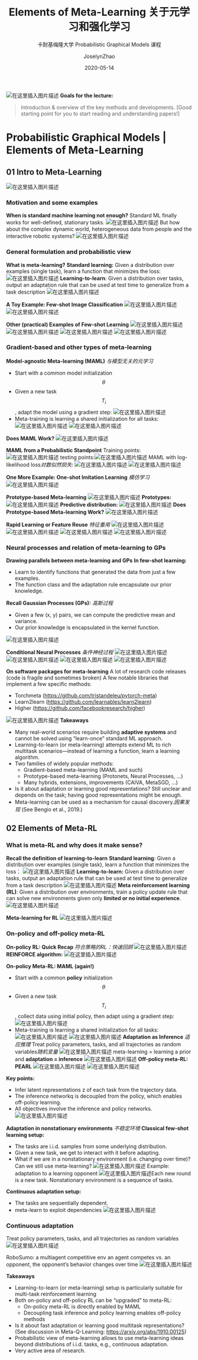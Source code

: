 ﻿---
layout:     post
title:      Elements of Meta-Learning 关于元学习和强化学习
subtitle:   卡耐基梅隆大学 Probabilistic Graphical Models 课程
date:       2020-05-14
author:     JoselynZhao
header-img: img/post-bg-coffee.jpeg
catalog: true
tags:
    - Graphical Models
    - Deep Learning
    - Meta Learning
---


![在这里插入图片描述](https://img-blog.csdnimg.cn/20200513071136297.png?x-oss-process=image/watermark,type_ZmFuZ3poZW5naGVpdGk,shadow_10,text_aHR0cHM6Ly9ibG9nLmNzZG4ubmV0L05HVWV2ZXIxNQ==,size_16,color_FFFFFF,t_70)
**Goals for the lecture:**
>Introduction & overview of the key methods and developments.
[Good starting point for you to start reading and understanding papers!]

# Probabilistic Graphical Models | Elements of Meta-Learning
## 01 Intro to Meta-Learning
![在这里插入图片描述](https://img-blog.csdnimg.cn/20200513071814958.png?x-oss-process=image/watermark,type_ZmFuZ3poZW5naGVpdGk,shadow_10,text_aHR0cHM6Ly9ibG9nLmNzZG4ubmV0L05HVWV2ZXIxNQ==,size_16,color_FFFFFF,t_70)
### Motivation and some examples
**When is standard machine learning not enough?**
Standard ML finally works for well-defined, stationary tasks.
![在这里插入图片描述](https://img-blog.csdnimg.cn/20200513072004470.png?x-oss-process=image/watermark,type_ZmFuZ3poZW5naGVpdGk,shadow_10,text_aHR0cHM6Ly9ibG9nLmNzZG4ubmV0L05HVWV2ZXIxNQ==,size_16,color_FFFFFF,t_70)
But how about the complex dynamic world, heterogeneous data from people and the interactive robotic systems?
![在这里插入图片描述](https://img-blog.csdnimg.cn/20200513072123117.png?x-oss-process=image/watermark,type_ZmFuZ3poZW5naGVpdGk,shadow_10,text_aHR0cHM6Ly9ibG9nLmNzZG4ubmV0L05HVWV2ZXIxNQ==,size_16,color_FFFFFF,t_70)
### General formulation and probabilistic view 
**What is meta-learning?**
**Standard learning:** Given a distribution over examples (single task), learn a function that minimizes the loss:
![在这里插入图片描述](https://img-blog.csdnimg.cn/20200513072216953.png)
**Learning-to-learn**: Given a distribution over tasks, output an adaptation rule that can be used at test time to generalize from a task description
![在这里插入图片描述](https://img-blog.csdnimg.cn/20200513072423872.png?x-oss-process=image/watermark,type_ZmFuZ3poZW5naGVpdGk,shadow_10,text_aHR0cHM6Ly9ibG9nLmNzZG4ubmV0L05HVWV2ZXIxNQ==,size_16,color_FFFFFF,t_70)

**A Toy Example: Few-shot Image Classification**
![在这里插入图片描述](https://img-blog.csdnimg.cn/20200513073708315.png?x-oss-process=image/watermark,type_ZmFuZ3poZW5naGVpdGk,shadow_10,text_aHR0cHM6Ly9ibG9nLmNzZG4ubmV0L05HVWV2ZXIxNQ==,size_16,color_FFFFFF,t_70)
![在这里插入图片描述](https://img-blog.csdnimg.cn/20200513073906878.png?x-oss-process=image/watermark,type_ZmFuZ3poZW5naGVpdGk,shadow_10,text_aHR0cHM6Ly9ibG9nLmNzZG4ubmV0L05HVWV2ZXIxNQ==,size_16,color_FFFFFF,t_70)

**Other (practical) Examples of Few-shot Learning**
![在这里插入图片描述](https://img-blog.csdnimg.cn/20200513074228241.png?x-oss-process=image/watermark,type_ZmFuZ3poZW5naGVpdGk,shadow_10,text_aHR0cHM6Ly9ibG9nLmNzZG4ubmV0L05HVWV2ZXIxNQ==,size_16,color_FFFFFF,t_70)
![在这里插入图片描述](https://img-blog.csdnimg.cn/20200513074254909.png?x-oss-process=image/watermark,type_ZmFuZ3poZW5naGVpdGk,shadow_10,text_aHR0cHM6Ly9ibG9nLmNzZG4ubmV0L05HVWV2ZXIxNQ==,size_16,color_FFFFFF,t_70)
![在这里插入图片描述](https://img-blog.csdnimg.cn/20200513074311352.png?x-oss-process=image/watermark,type_ZmFuZ3poZW5naGVpdGk,shadow_10,text_aHR0cHM6Ly9ibG9nLmNzZG4ubmV0L05HVWV2ZXIxNQ==,size_16,color_FFFFFF,t_70)
![在这里插入图片描述](https://img-blog.csdnimg.cn/20200513074326299.png?x-oss-process=image/watermark,type_ZmFuZ3poZW5naGVpdGk,shadow_10,text_aHR0cHM6Ly9ibG9nLmNzZG4ubmV0L05HVWV2ZXIxNQ==,size_16,color_FFFFFF,t_70)

### Gradient-based and other types of meta-learning
**Model-agnostic Meta-learning (MAML)** *与模型无关的元学习*
- Start with a common model initialization $$\theta$$
- Given a new task  $$T_i$$ , adapt the model  using a gradient step:
![在这里插入图片描述](https://img-blog.csdnimg.cn/2020051307472067.png)
- Meta-training is learning a shared initialization for all tasks:
 ![在这里插入图片描述](https://img-blog.csdnimg.cn/20200513074744155.png)
 ![在这里插入图片描述](https://img-blog.csdnimg.cn/20200513074837867.png?x-oss-process=image/watermark,type_ZmFuZ3poZW5naGVpdGk,shadow_10,text_aHR0cHM6Ly9ibG9nLmNzZG4ubmV0L05HVWV2ZXIxNQ==,size_16,color_FFFFFF,t_70)
 
 **Does MAML Work?**
 ![在这里插入图片描述](https://img-blog.csdnimg.cn/20200513074859797.png?x-oss-process=image/watermark,type_ZmFuZ3poZW5naGVpdGk,shadow_10,text_aHR0cHM6Ly9ibG9nLmNzZG4ubmV0L05HVWV2ZXIxNQ==,size_16,color_FFFFFF,t_70)

**MAML from a Probabilistic Standpoint**
Training points: ![在这里插入图片描述](https://img-blog.csdnimg.cn/20200513075334371.png)
 testing points:![在这里插入图片描述](https://img-blog.csdnimg.cn/20200513075348890.png) 
 MAML with log-likelihood loss*对数似然损失*:
 ![在这里插入图片描述](https://img-blog.csdnimg.cn/20200513075425477.png)
 ![在这里插入图片描述](https://img-blog.csdnimg.cn/20200513075436965.png?x-oss-process=image/watermark,type_ZmFuZ3poZW5naGVpdGk,shadow_10,text_aHR0cHM6Ly9ibG9nLmNzZG4ubmV0L05HVWV2ZXIxNQ==,size_16,color_FFFFFF,t_70)
 

**One More Example: One-shot Imitation Learning** *模仿学习*
![在这里插入图片描述](https://img-blog.csdnimg.cn/2020051307450029.png?x-oss-process=image/watermark,type_ZmFuZ3poZW5naGVpdGk,shadow_10,text_aHR0cHM6Ly9ibG9nLmNzZG4ubmV0L05HVWV2ZXIxNQ==,size_16,color_FFFFFF,t_70)

**Prototype-based Meta-learning**
![在这里插入图片描述](https://img-blog.csdnimg.cn/20200513080255117.png?x-oss-process=image/watermark,type_ZmFuZ3poZW5naGVpdGk,shadow_10,text_aHR0cHM6Ly9ibG9nLmNzZG4ubmV0L05HVWV2ZXIxNQ==,size_16,color_FFFFFF,t_70)
**Prototypes:**
![在这里插入图片描述](https://img-blog.csdnimg.cn/2020051308041013.png)
**Predictive distribution:**
![在这里插入图片描述](https://img-blog.csdnimg.cn/20200513080430470.png)
**Does Prototype-based Meta-learning Work?**
![在这里插入图片描述](https://img-blog.csdnimg.cn/20200513080509705.png?x-oss-process=image/watermark,type_ZmFuZ3poZW5naGVpdGk,shadow_10,text_aHR0cHM6Ly9ibG9nLmNzZG4ubmV0L05HVWV2ZXIxNQ==,size_16,color_FFFFFF,t_70)

**Rapid Learning or Feature Reuse** *特征重用*
![在这里插入图片描述](https://img-blog.csdnimg.cn/20200513080610519.png?x-oss-process=image/watermark,type_ZmFuZ3poZW5naGVpdGk,shadow_10,text_aHR0cHM6Ly9ibG9nLmNzZG4ubmV0L05HVWV2ZXIxNQ==,size_16,color_FFFFFF,t_70)
![在这里插入图片描述](https://img-blog.csdnimg.cn/20200513080621173.png?x-oss-process=image/watermark,type_ZmFuZ3poZW5naGVpdGk,shadow_10,text_aHR0cHM6Ly9ibG9nLmNzZG4ubmV0L05HVWV2ZXIxNQ==,size_16,color_FFFFFF,t_70)
![在这里插入图片描述](https://img-blog.csdnimg.cn/20200513080803928.png?x-oss-process=image/watermark,type_ZmFuZ3poZW5naGVpdGk,shadow_10,text_aHR0cHM6Ly9ibG9nLmNzZG4ubmV0L05HVWV2ZXIxNQ==,size_16,color_FFFFFF,t_70)
![在这里插入图片描述](https://img-blog.csdnimg.cn/2020051308084427.png?x-oss-process=image/watermark,type_ZmFuZ3poZW5naGVpdGk,shadow_10,text_aHR0cHM6Ly9ibG9nLmNzZG4ubmV0L05HVWV2ZXIxNQ==,size_16,color_FFFFFF,t_70)
### Neural processes and relation of meta-learning to GPs
**Drawing parallels between meta-learning and GPs**
**In few-shot learning:**
- Learn to identify functions that generated the data from just a few examples.
- The function class and the adaptation rule encapsulate our prior knowledge. 

**Recall Gaussian Processes (GPs):** *高斯过程*
- Given a few (x, y) pairs, we can compute the predictive mean and variance. 
- Our prior knowledge is encapsulated in the kernel function.

![在这里插入图片描述](https://img-blog.csdnimg.cn/2020051308134428.png?x-oss-process=image/watermark,type_ZmFuZ3poZW5naGVpdGk,shadow_10,text_aHR0cHM6Ly9ibG9nLmNzZG4ubmV0L05HVWV2ZXIxNQ==,size_16,color_FFFFFF,t_70)

**Conditional Neural Processes**  *条件神经过程*
![在这里插入图片描述](https://img-blog.csdnimg.cn/2020051308143236.png?x-oss-process=image/watermark,type_ZmFuZ3poZW5naGVpdGk,shadow_10,text_aHR0cHM6Ly9ibG9nLmNzZG4ubmV0L05HVWV2ZXIxNQ==,size_16,color_FFFFFF,t_70)
![在这里插入图片描述](https://img-blog.csdnimg.cn/2020051308150437.png?x-oss-process=image/watermark,type_ZmFuZ3poZW5naGVpdGk,shadow_10,text_aHR0cHM6Ly9ibG9nLmNzZG4ubmV0L05HVWV2ZXIxNQ==,size_16,color_FFFFFF,t_70)
![在这里插入图片描述](https://img-blog.csdnimg.cn/20200513081516594.png?x-oss-process=image/watermark,type_ZmFuZ3poZW5naGVpdGk,shadow_10,text_aHR0cHM6Ly9ibG9nLmNzZG4ubmV0L05HVWV2ZXIxNQ==,size_16,color_FFFFFF,t_70)
![在这里插入图片描述](https://img-blog.csdnimg.cn/20200513081722453.png?x-oss-process=image/watermark,type_ZmFuZ3poZW5naGVpdGk,shadow_10,text_aHR0cHM6Ly9ibG9nLmNzZG4ubmV0L05HVWV2ZXIxNQ==,size_16,color_FFFFFF,t_70)


**On software packages for meta-learning**
 A lot of research code releases (code is fragile and sometimes broken)
A few notable libraries that implement a few specific methods: 
- Torchmeta (https://github.com/tristandeleu/pytorch-meta)
- Learn2learn (https://github.com/learnables/learn2learn)
- Higher (https://github.com/facebookresearch/higher)

![在这里插入图片描述](https://img-blog.csdnimg.cn/20200513081926940.png?x-oss-process=image/watermark,type_ZmFuZ3poZW5naGVpdGk,shadow_10,text_aHR0cHM6Ly9ibG9nLmNzZG4ubmV0L05HVWV2ZXIxNQ==,size_16,color_FFFFFF,t_70)
**Takeaways**
- Many real-world scenarios require building **adaptive systems** and cannot be solved using “learn-once” standard ML approach.
- Learning-to-learn (or meta-learning) attempts extend ML to rich multitask scenarios—instead of learning a function, learn a learning algorithm.
- Two families of widely popular methods:
	- Gradient-based meta-learning (MAML and such)
	- Prototype-based meta-learning (Protonets, Neural Processes, ...) 
	- Many hybrids, extensions, improvements (CAIVA, MetaSGD, ...)
- Is it about adaptation or learning good representations? Still unclear and depends on the task; having good representations might be enough.
- Meta-learning can be used as a mechanism for causal discovery.*因果发现* (See Bengio et al., 2019.)


## 02 Elements of Meta-RL
### What is meta-RL and why does it make sense?
**Recall the definition of learning-to-learn**
**Standard learning**: Given a distribution over examples (single task), learn a function that minimizes the loss：
![在这里插入图片描述](https://img-blog.csdnimg.cn/20200513110447912.png)
**Learning-to-learn:** Given a distribution over tasks, output an adaptation rule that can be used at test time to generalize from a task description
![在这里插入图片描述](https://img-blog.csdnimg.cn/20200513110512805.png)
**Meta reinforcement learning (RL)**: Given a distribution over environments, train a policy update rule that can solve new environments given only **limited or no initial experience**.
![在这里插入图片描述](https://img-blog.csdnimg.cn/2020051311061682.png?x-oss-process=image/watermark,type_ZmFuZ3poZW5naGVpdGk,shadow_10,text_aHR0cHM6Ly9ibG9nLmNzZG4ubmV0L05HVWV2ZXIxNQ==,size_16,color_FFFFFF,t_70)

**Meta-learning for RL**
![在这里插入图片描述](https://img-blog.csdnimg.cn/20200513110657817.png?x-oss-process=image/watermark,type_ZmFuZ3poZW5naGVpdGk,shadow_10,text_aHR0cHM6Ly9ibG9nLmNzZG4ubmV0L05HVWV2ZXIxNQ==,size_16,color_FFFFFF,t_70)
### On-policy and off-policy meta-RL
**On-policy RL: Quick Recap** *符合策略的RL：快速回顾*
![在这里插入图片描述](https://img-blog.csdnimg.cn/20200513110804301.png?x-oss-process=image/watermark,type_ZmFuZ3poZW5naGVpdGk,shadow_10,text_aHR0cHM6Ly9ibG9nLmNzZG4ubmV0L05HVWV2ZXIxNQ==,size_16,color_FFFFFF,t_70)
**REINFORCE algorithm:**
![在这里插入图片描述](https://img-blog.csdnimg.cn/20200513110827281.png?x-oss-process=image/watermark,type_ZmFuZ3poZW5naGVpdGk,shadow_10,text_aHR0cHM6Ly9ibG9nLmNzZG4ubmV0L05HVWV2ZXIxNQ==,size_16,color_FFFFFF,t_70)

**On-policy Meta-RL: MAML (again!)**
- Start with a common **policy** initialization $$\theta$$
- Given a new task  $$T_i$$ , collect data using initial policy, then adapt using a gradient step:
![在这里插入图片描述](https://img-blog.csdnimg.cn/2020051307472067.png)
- Meta-training is learning a shared initialization for all tasks:
 ![在这里插入图片描述](https://img-blog.csdnimg.cn/20200513074744155.png)
 ![在这里插入图片描述](https://img-blog.csdnimg.cn/20200513074837867.png?x-oss-process=image/watermark,type_ZmFuZ3poZW5naGVpdGk,shadow_10,text_aHR0cHM6Ly9ibG9nLmNzZG4ubmV0L05HVWV2ZXIxNQ==,size_16,color_FFFFFF,t_70)
**Adaptation as Inference** *适应推理*
Treat policy parameters, tasks, and all trajectories as random variables*随机变量*
![在这里插入图片描述](https://img-blog.csdnimg.cn/20200513111236201.png?x-oss-process=image/watermark,type_ZmFuZ3poZW5naGVpdGk,shadow_10,text_aHR0cHM6Ly9ibG9nLmNzZG4ubmV0L05HVWV2ZXIxNQ==,size_16,color_FFFFFF,t_70)
meta-learning = learning a prior and **adaptation = inference**
![在这里插入图片描述](https://img-blog.csdnimg.cn/20200513111337810.png?x-oss-process=image/watermark,type_ZmFuZ3poZW5naGVpdGk,shadow_10,text_aHR0cHM6Ly9ibG9nLmNzZG4ubmV0L05HVWV2ZXIxNQ==,size_16,color_FFFFFF,t_70)
**Off-policy meta-RL: PEARL**
![在这里插入图片描述](https://img-blog.csdnimg.cn/20200513111414738.png?x-oss-process=image/watermark,type_ZmFuZ3poZW5naGVpdGk,shadow_10,text_aHR0cHM6Ly9ibG9nLmNzZG4ubmV0L05HVWV2ZXIxNQ==,size_16,color_FFFFFF,t_70)
![在这里插入图片描述](https://img-blog.csdnimg.cn/2020051311143358.png)

**Key points:**
- Infer latent representations z of each  task from the trajectory data.
- The inference networkq is decoupled from the policy, which enables off-policy learning.
- All objectives involve the inference and policy networks.
![在这里插入图片描述](https://img-blog.csdnimg.cn/20200513111628751.png?x-oss-process=image/watermark,type_ZmFuZ3poZW5naGVpdGk,shadow_10,text_aHR0cHM6Ly9ibG9nLmNzZG4ubmV0L05HVWV2ZXIxNQ==,size_16,color_FFFFFF,t_70)

**Adaptation in nonstationary environments** *不稳定环境*
**Classical few-shot learning setup:**
- The tasks are i.i.d. samples from some underlying distribution.
- Given a new task, we get to interact with it before adapting.
- What if we are in a nonstationary environment (i.e. changing over time)? Can we still use meta-learning?
![在这里插入图片描述](https://img-blog.csdnimg.cn/20200513111828762.png?x-oss-process=image/watermark,type_ZmFuZ3poZW5naGVpdGk,shadow_10,text_aHR0cHM6Ly9ibG9nLmNzZG4ubmV0L05HVWV2ZXIxNQ==,size_16,color_FFFFFF,t_70)
Example: adaptation to a learning opponent
![在这里插入图片描述](https://img-blog.csdnimg.cn/20200513111929628.png?x-oss-process=image/watermark,type_ZmFuZ3poZW5naGVpdGk,shadow_10,text_aHR0cHM6Ly9ibG9nLmNzZG4ubmV0L05HVWV2ZXIxNQ==,size_16,color_FFFFFF,t_70)Each new round is a new task. Nonstationary environment is a sequence of tasks.

**Continuous adaptation setup:** 
- The tasks are sequentially dependent.
- meta-learn to exploit dependencies
![在这里插入图片描述](https://img-blog.csdnimg.cn/20200513112155609.png?x-oss-process=image/watermark,type_ZmFuZ3poZW5naGVpdGk,shadow_10,text_aHR0cHM6Ly9ibG9nLmNzZG4ubmV0L05HVWV2ZXIxNQ==,size_16,color_FFFFFF,t_70)

### Continuous adaptation

Treat policy parameters, tasks, and all trajectories as random variables
![在这里插入图片描述](https://img-blog.csdnimg.cn/20200513121640420.png?x-oss-process=image/watermark,type_ZmFuZ3poZW5naGVpdGk,shadow_10,text_aHR0cHM6Ly9ibG9nLmNzZG4ubmV0L05HVWV2ZXIxNQ==,size_16,color_FFFFFF,t_70)

RoboSumo: a multiagent competitive env
an agent competes vs. an opponent, the opponent’s behavior changes over time
![在这里插入图片描述](https://img-blog.csdnimg.cn/20200513121817180.png)

**Takeaways**
- Learning-to-learn (or meta-learning) setup is particularly suitable for multi-task reinforcement learning
- Both on-policy and off-policy RL can be “upgraded” to meta-RL:
	- On-policy meta-RL is directly enabled by MAML
	- Decoupling task inference and policy learning enables off-policy methods
- Is it about fast adaptation or learning good multitask representations? (See discussion in Meta-Q-Learning: https://arxiv.org/abs/1910.00125)
- Probabilistic view of meta-learning allows to use meta-learning ideas beyond distributions of i.i.d. tasks, e.g., continuous adaptation.
- Very active area of research.
